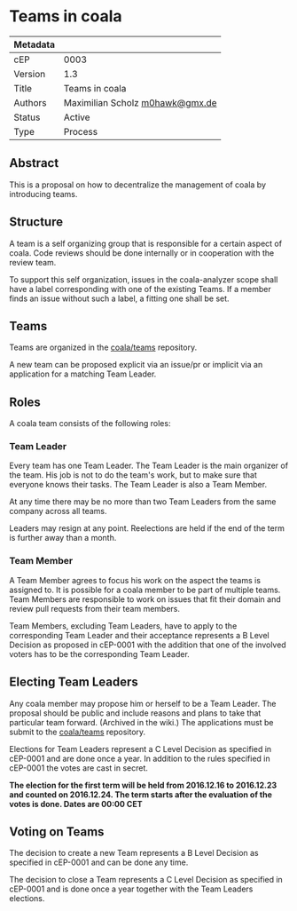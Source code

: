 Teams in coala
==============

|Metadata|                                                             |
|--------|-------------------------------------------------------------|
|cEP     |0003                                                         |
|Version |1.3                                                          |
|Title   |Teams in coala                                               |
|Authors |Maximilian Scholz <m0hawk@gmx.de>                            |
|Status  |Active                                                       |
|Type    |Process                                                      |


Abstract
--------

This is a proposal on how to decentralize the management of coala by
introducing teams.


Structure
---------

A team is a self organizing group that is responsible for a certain
aspect of coala. Code reviews should be done internally or in
cooperation with the review team.

To support this self organization, issues in the coala-analyzer scope
shall have a label corresponding with one of the existing Teams. If a
member finds an issue without such a label, a fitting one shall be set.


Teams
-----

Teams are organized in the [coala/teams](https://github.com/coala/teams)
repository.

A new team can be proposed explicit via an issue/pr or implicit via an
application for a matching Team Leader.


Roles
-----

A coala team consists of the following roles:

### Team Leader

Every team has one Team Leader.
The Team Leader is the main organizer of the team. His job is not to do
the team's work, but to make sure that everyone knows their tasks. The
Team Leader is also a Team Member.

At any time there may be no more than two Team Leaders from the same
company across all teams.

Leaders may resign at any point. Reelections are held if the end of the
term is further away than a month.


### Team Member

A Team Member agrees to focus his work on the aspect the teams is
assigned to. It is possible for a coala member to be part of multiple
teams.
Team Members are responsible to work on issues that fit their domain
and review pull requests from their team members.

Team Members, excluding Team Leaders, have to apply to the
corresponding Team Leader and their acceptance represents a B Level
Decision as proposed in cEP-0001 with the addition that one of the
involved voters has to be the corresponding Team Leader.


Electing Team Leaders
---------------------

Any coala member may propose him or herself to be a Team Leader. The
proposal should be public and include reasons and plans to take that
particular team forward. (Archived in the wiki.)
The applications must be submit to the
[coala/teams](https://github.com/coala/teams) repository.

Elections for Team Leaders represent a C Level Decision as specified in
cEP-0001 and are done once a year. In addition to the rules specified in
cEP-0001 the votes are cast in secret.

**The election for the first term will be held from 2016.12.16 to 2016.12.23
and counted on 2016.12.24. The term starts after the evaluation of the votes
is done.
Dates are 00:00 CET**


Voting on Teams
---------------

The decision to create a new Team represents a B Level Decision as
specified in cEP-0001 and can be done any time.

The decision to close a Team represents a C Level Decision as specified
in cEP-0001 and is done once a year together with the Team Leaders
elections.
